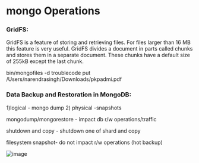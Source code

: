 # mongo Operations

### GridFS:

GridFS is a feature of storing and retrieving files. For files larger than 16 MB this feature is very useful. GridFS divides a document in parts called chunks and stores them in a separate document. These chunks have a default size of 255kB except the last chunk.

bin/mongofiles -d troublecode put /Users/narendrasingh/Downloads/pkpadmi.pdf


### Data Backup and Restoration in MongoDB:

1)logical - mongo dump
2) physical -snapshots


mongodump/mongorestore - impact db r/w operations/traffic

shutdown and copy - shutdown one of shard and copy

filesystem snapshot- do not impact  r/w operations (hot backup)



![image](https://user-images.githubusercontent.com/10362252/210093497-17953aa3-057b-4483-b224-4429b31dabc7.png)
